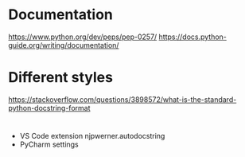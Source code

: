
# Documentation

https://www.python.org/dev/peps/pep-0257/
https://docs.python-guide.org/writing/documentation/


# Different styles

https://stackoverflow.com/questions/3898572/what-is-the-standard-python-docstring-format


#

- VS Code extension njpwerner.autodocstring
- PyCharm settings
